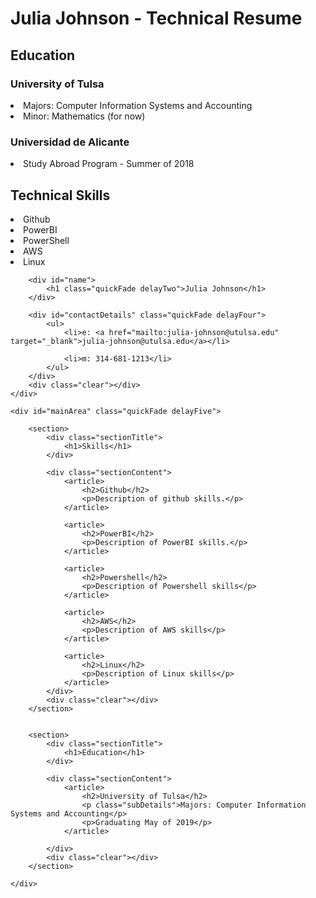 # Julia Johnson - Technical Resume
## Education
### University of Tulsa
 <li>Majors: Computer Information Systems and Accounting 
 <li>Minor: Mathematics (for now)

### Universidad de Alicante
  <li> Study Abroad Program - Summer of 2018
 
## Technical Skills
 <li> Github
 <li> PowerBI
  <li> PowerShell
   <li> AWS
    <li> Linux
     
<!DOCTYPE html>
<html>
<head>
<title>Julia Johnson - Technical Resume</title>

<meta name="viewport" content="width=device-width"/>
<meta name="description" content="Julia Johnson - Technical Resume"/>
<meta charset="UTF-8"> 

<!--[if lt IE 9]>
<script src="//html5shiv.googlecode.com/svn/trunk/html5.js"></script>
<![endif]-->
</head>
<body id="top">
<div id="cv" class="instaFade">
	<div class="mainDetails">
		

		<div id="name">
			<h1 class="quickFade delayTwo">Julia Johnson</h1>
		</div>
		
		<div id="contactDetails" class="quickFade delayFour">
			<ul>
				<li>e: <a href="mailto:julia-johnson@utulsa.edu" target="_blank">julia-johnson@utulsa.edu</a></li>
				
				<li>m: 314-681-1213</li>
			</ul>
		</div>
		<div class="clear"></div>
	</div>
	
	<div id="mainArea" class="quickFade delayFive">
		
		<section>
			<div class="sectionTitle">
				<h1>Skills</h1>
			</div>
			
			<div class="sectionContent">
				<article>
					<h2>Github</h2>
					<p>Description of github skills.</p>
				</article>
				
				<article>
					<h2>PowerBI</h2>
					<p>Description of PowerBI skills.</p>
				</article>
				
				<article>
					<h2>Powershell</h2>
					<p>Description of Powershell skills</p>
				</article>
				
				<article>
					<h2>AWS</h2>
					<p>Description of AWS skills</p>
				</article>
				
				<article>
					<h2>Linux</h2>
					<p>Description of Linux skills</p>
				</article>
			</div>
			<div class="clear"></div>
		</section>
		
		
		<section>
			<div class="sectionTitle">
				<h1>Education</h1>
			</div>
			
			<div class="sectionContent">
				<article>
					<h2>University of Tulsa</h2>
					<p class="subDetails">Majors: Computer Information Systems and Accounting</p>
					<p>Graduating May of 2019</p>
				</article>
				
			</div>
			<div class="clear"></div>
		</section>
		
	</div>
</div>
<script type="text/javascript">
var gaJsHost = (("https:" == document.location.protocol) ? "https://ssl." : "http://www.");
document.write(unescape("%3Cscript src='" + gaJsHost + "google-analytics.com/ga.js' type='text/javascript'%3E%3C/script%3E"));
</script>
<script type="text/javascript">
var pageTracker = _gat._getTracker("UA-3753241-1");
pageTracker._initData();
pageTracker._trackPageview();
</script>
</body>
</html>
